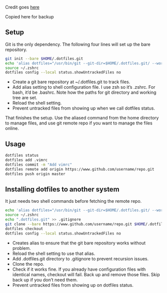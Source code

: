 Credit goes [here](https://harfangk.github.io/2016/09/18/manage-dotfiles-with-a-git-bare-repository.html)

Copied here for backup

## Setup
Git is the only dependency. The following four lines will set up the bare repository.

```bash
git init --bare $HOME/.dotfiles.git
echo 'alias dotfiles="/usr/bin/git --git-dir=$HOME/.dotfiles.git/ --work-tree=$HOME"' >> $HOME/.zshrc
source ~/.zshrc
dotfiles config --local status.showUntrackedFiles no
```

- Create a git bare repository at ~/.dotfiles.git to track files.
- Add alias setting to shell configuration file. I use zsh so it’s .zshrc. For bash, it’d be .bashrc. Note how the paths for git directory and working tree are set.
- Reload the shell setting.
- Prevent untracked files from showing up when we call dotfiles status.

That finishes the setup.
Use the aliased command from the home directory to manage files, and use git remote repo if you want to manage the files online.

## Usage

```bash
dotfiles status
dotfiles add .vimrc
dotfiles commit -m "Add vimrc"
dotfiles remote add origin https://www.github.com/username/repo.git
dotfiles push origin master
```

## Installing dotfiles to another system
It just needs two shell commands before fetching the remote repo.

```bash
echo 'alias dotfiles="/usr/bin/git --git-dir=$HOME/.dotfiles.git/ --work-tree=$HOME"' >> $HOME/.zshrc
source ~/.zshrc
echo ".dotfiles.git" >> .gitignore
git clone --bare https://www.github.com/username/repo.git $HOME/.dotfiles.git
dotfiles checkout
dotfiles config --local status.showUntrackedFiles no
```

- Creates alias to ensure that the git bare repository works without problem.
- Reload the shell setting to use that alias.
- Add .dotfiles.git directory to .gitignore to prevent recursion issues.
- Clone the repo.
- Check if it works fine. If you already have configuration files with identical names, checkout will fail. Back up and remove those files. Skip back up if you don’t need them.
- Prevent untracked files from showing up on dotfiles status.
